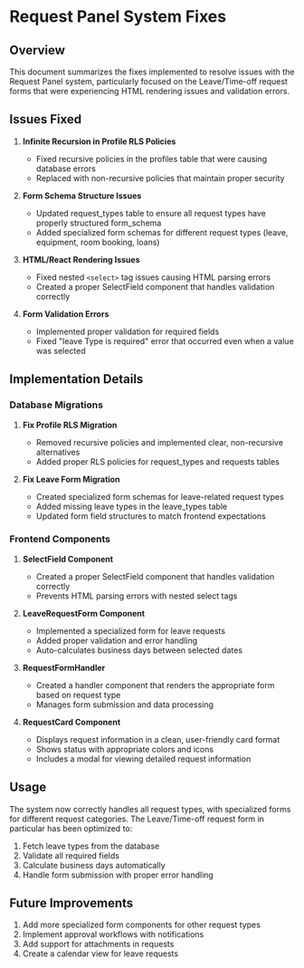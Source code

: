 # Request Panel System Fixes

## Overview

This document summarizes the fixes implemented to resolve issues with the Request Panel system, particularly focused on the Leave/Time-off request forms that were experiencing HTML rendering issues and validation errors.

## Issues Fixed

1. **Infinite Recursion in Profile RLS Policies**
   - Fixed recursive policies in the profiles table that were causing database errors
   - Replaced with non-recursive policies that maintain proper security

2. **Form Schema Structure Issues**
   - Updated request_types table to ensure all request types have properly structured form_schema
   - Added specialized form schemas for different request types (leave, equipment, room booking, loans)

3. **HTML/React Rendering Issues**
   - Fixed nested `<select>` tag issues causing HTML parsing errors
   - Created a proper SelectField component that handles validation correctly

4. **Form Validation Errors**
   - Implemented proper validation for required fields
   - Fixed "leave Type is required" error that occurred even when a value was selected

## Implementation Details

### Database Migrations

1. **Fix Profile RLS Migration**
   - Removed recursive policies and implemented clear, non-recursive alternatives
   - Added proper RLS policies for request_types and requests tables

2. **Fix Leave Form Migration**
   - Created specialized form schemas for leave-related request types
   - Added missing leave types in the leave_types table
   - Updated form field structures to match frontend expectations

### Frontend Components

1. **SelectField Component**
   - Created a proper SelectField component that handles validation correctly
   - Prevents HTML parsing errors with nested select tags

2. **LeaveRequestForm Component**
   - Implemented a specialized form for leave requests
   - Added proper validation and error handling
   - Auto-calculates business days between selected dates

3. **RequestFormHandler**
   - Created a handler component that renders the appropriate form based on request type
   - Manages form submission and data processing

4. **RequestCard Component**
   - Displays request information in a clean, user-friendly card format
   - Shows status with appropriate colors and icons
   - Includes a modal for viewing detailed request information

## Usage

The system now correctly handles all request types, with specialized forms for different request categories. The Leave/Time-off request form in particular has been optimized to:

1. Fetch leave types from the database
2. Validate all required fields
3. Calculate business days automatically
4. Handle form submission with proper error handling

## Future Improvements

1. Add more specialized form components for other request types
2. Implement approval workflows with notifications
3. Add support for attachments in requests
4. Create a calendar view for leave requests 